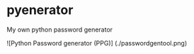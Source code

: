 # pyenerator
My own python password generator


![Python Password generator (PPG)] (./passwordgentool.png)
